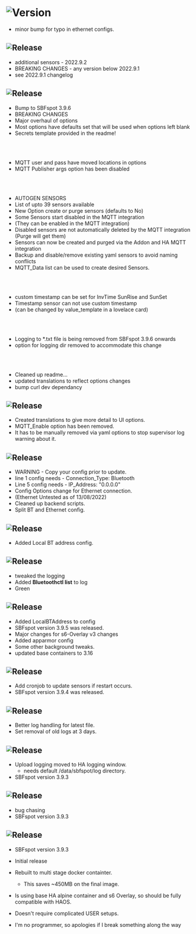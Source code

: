<!-- https://developers.home-assistant.io/docs/add-ons/presentation#keeping-a-changelog -->

# ![Version](https://img.shields.io/badge/dynamic/yaml?label=Version&query=%24.version&url=https%3A%2F%2Fraw.githubusercontent.com%2Fhabuild%2Fhassio-addons%2Fmain%2Fhaos-sbfspot%2Fconfig.yaml)

- minor bump for typo in ethernet configs. 

## ![Release][release-shield-2022-9-2]

[release-shield-2022-9-2]: https://img.shields.io/badge/version-2022.9.2-blue.svg

- additional sensors - 2022.9.2
- BREAKING CHANGES - any version below 2022.9.1
- see 2022.9.1 changelog

## ![Release][release-shield-2022-9-1]

[release-shield-2022-9-1]: https://img.shields.io/badge/version-2022.9.1-blue.svg

- Bump to SBFspot 3.9.6
- BREAKING CHANGES
- Major overhaul of options
- Most options have defaults set that will be used when options left blank
- Secrets template provided in the readme!

<br></br>

- MQTT user and pass have moved locations in options
- MQTT Publisher args option has been disabled

<br></br>

- AUTOGEN SENSORS
- List of upto 39 sensors available
- New Option create or purge sensors (defaults to No)
- Some Sensors start disabled in the MQTT integration
- (They can be enabled in the MQTT integration)
- Disabled sensors are not automatically deleted by the MQTT integration (Purge will get them)
- Sensors can now be created and purged via the Addon and HA MQTT integration
- Backup and disable/remove existing yaml sensors to avoid naming conflicts
- MQTT_Data list can be used to create desired Sensors.

<br></br>

- custom timestamp can be set for InvTime SunRise and SunSet
- Timestamp sensor can not use custom timestamp
- (can be changed by value_template in a lovelace card)

<br></br>

- Logging to \*.txt file is being removed from SBFspot 3.9.6 onwards
- option for logging dir removed to accommodate this change

<br></br>

- Cleaned up readme...
- updated translations to reflect options changes
- bump curl dev dependancy

## ![Release][release-shield-2022-8-4]

[release-shield-2022-8-4]: https://img.shields.io/badge/version-2022.8.4-blue.svg

- Created translations to give more detail to UI options.
- MQTT_Enable option has been removed.
- It has to be manually removed via yaml options to stop supervisor log warning about it.

## ![Release][release-shield-2022-8-3]

[release-shield-2022-8-3]: https://img.shields.io/badge/version-2022.8.3-blue.svg

- WARNING - Copy your config prior to update.
- line 1 config needs - Connection_Type: Bluetooth
- Line 5 config needs - IP_Address: "0.0.0.0"
- Config Options change for Ethernet connection.
- (Ethernet Untested as of 13/08/2022)
- Cleaned up backend scripts.
- Split BT and Ethernet config.

## ![Release][release-shield-2022-8-2]

[release-shield-2022-8-2]: https://img.shields.io/badge/version-2022.8.2-blue.svg

- Added Local BT address config.

## ![Release][release-shield-2022-8-1]

[release-shield-2022-8-1]: https://img.shields.io/badge/version-2022.8.1-blue.svg

- tweaked the logging
- Added **Bluetoothctl list** to log
- Green

## ![Release][release-shield-2022-7-5]

[release-shield-2022-7-5]: https://img.shields.io/badge/version-2022.7.5-blue.svg

- Added LocalBTAddress to config
- SBFspot version 3.9.5 was released.
- Major changes for s6-Overlay v3 changes
- Added apparmor config
- Some other background tweaks.
- updated base containers to 3.16

## ![Release][release-shield-2022-3-5]

[release-shield-2022-3-5]: https://img.shields.io/badge/version-2022.3.5-blue.svg

- Add cronjob to update sensors if restart occurs.
- SBFspot version 3.9.4 was released.

## ![Release][release-shield-2022-3-4]

[release-shield-2022-3-4]: https://img.shields.io/badge/version-2022.3.4-blue.svg

- Better log handling for latest file.
- Set removal of old logs at 3 days.

## ![Release][release-shield-2022-3-3]

[release-shield-2022-3-3]: https://img.shields.io/badge/version-2022.3.3-blue.svg

- Upload logging moved to HA logging window.
  - needs default /data/sbfspot/log directory.
- SBFspot version 3.9.3

## ![Release][release-shield-2022-3-2]

[release-shield-2022-3-2]: https://img.shields.io/badge/version-2022.3.2-blue.svg

- bug chasing
- SBFspot version 3.9.3

## ![Release][release-shield]

[release-shield]: https://img.shields.io/badge/version-2022.3.1-blue.svg

- SBFspot version 3.9.3
- Initial release
- Rebuilt to multi stage docker containter.
  - This saves ~450MB on the final image.
- Is using base HA alpine container and s6 Overlay, so should be fully compatible with HAOS.
- Doesn't require complicated USER setups.

- I'm no programmer, so apologies if I break something along the way
